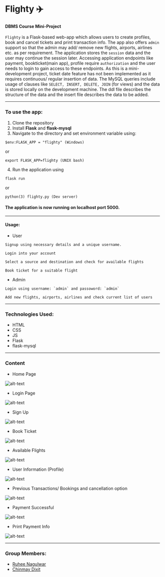 # Flighty :airplane:

#### DBMS Course Mini-Project

`Flighty` is a Flask-based web-app which allows users to create profiles, book and cancel tickets and print transaction info. The app also offers `admin` support so that the admin may add/ remove new flights, airports, airlines etc. as per requirement. The application stores the `session` data and the user may continue the session later. Accessing application endpoints like payment, bookticket(main app), profile require `authorization` and the user needs to login to gain access to these endpoints. As this is a mini-development project, ticket date feature has not been implemented as it requires continuous/ regular insertion of data. The MySQL queries include usage of clauses like `SELECT, INSERT, DELETE, JOIN` (for views) and the data is stored locally on the development machine. The ddl file describes the structure of the data and the insert file describes the data to be added.

------

### To use the app:
1. Clone the repository
2. Install **Flask** and **flask-mysql**
3. Navigate to the directory and set environment variable using:
```
$env:FLASK_APP = "flighty" (Windows)
```

  or

```
export FLASK_APP=flighty (UNIX bash)
```
4. Run the application using
```
flask run
```

   or

```
python(3) flighty.py (Dev server)
```

#### The application is now running on localhost port 5000.

-----

#### Usage:
- User 
```
Signup using necessary details and a unique username.

Login into your account 

Select a source and destination and check for available flights

Book ticket for a suitable flight

```

- Admin
```
Login using username: `admin` and passoword: `admin`

Add new flights, airports, airlines and check current list of users

```

------

### Technologies Used:
- HTML
- CSS
- JS
- Flask
- flask-mysql

------

### Content
- Home Page

![alt-text](https://github.com/ruheengl/Flighty/blob/master/Screenshots/Screenshot%20from%202020-11-01%2023-28-10.png)

- Login Page

![alt-text](https://github.com/ruheengl/Flighty/blob/master/Screenshots/Screenshot%20from%202020-11-01%2023-28-50.png)

- Sign Up

![alt-text](https://github.com/ruheengl/Flighty/blob/master/Screenshots/Screenshot%20from%202020-11-01%2023-29-09.png)

- Book Ticket

![alt-text](https://github.com/ruheengl/Flighty/blob/master/Screenshots/Screenshot%20from%202020-11-01%2023-30-51.png)

- Available Flights

![alt-text](https://github.com/ruheengl/Flighty/blob/master/Screenshots/Screenshot%20from%202020-11-01%2023-32-02.png)

- User Information (Profile)

![alt-text](https://github.com/ruheengl/Flighty/blob/master/Screenshots/Screenshot%20from%202020-11-01%2023-31-06.png)

- Previous Transactions/ Bookings and cancellation option

![alt-text](https://github.com/ruheengl/Flighty/blob/master/Screenshots/Screenshot%20from%202020-11-01%2023-32-35.png)

- Payment Successful

![alt-text](https://github.com/ruheengl/Flighty/blob/master/Screenshots/Screenshot%20from%202020-11-01%2023-32-10.png)

- Print Payment Info


![alt-text](https://github.com/ruheengl/Flighty/blob/master/Screenshots/Screenshot%20from%202020-11-01%2023-32-17.png)

------

### Group Members:
- [Ruhee Nagulwar](https://github.com/ruheengl)
- [Chinmay Dixit](https://github.com/chinmaydixit20)
